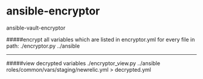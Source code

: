 # ansible-encryptor
ansible-vault-encryptor


#####encrypt all variables which are listed in encryptor.yml for every file in path:
./encryptor.py ../ansible


---


#####view decrypted variables
./encryptor_view.py ../ansible roles/common/vars/staging/newrelic.yml > decrypted.yml
